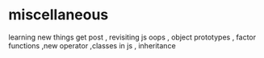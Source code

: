# miscellaneous
learning new things    get post , revisiting js   oops ,  object prototypes  , factor functions  ,new operator    ,classes in js , inheritance 
